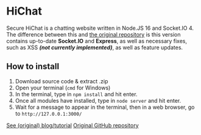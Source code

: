 HiChat
===
Secure HiChat is a chatting website written in Node.JS 16 and Socket.IO 4.
The difference between this and [the original repository](https://github.com/wayou/HiChat) is this version contains up-to-date **Socket.IO** and **Express**, as well as necessary fixes, such as XSS ***(not currently implemented)***, as well as feature updates.

How to install
---
1. Download source code & extract .zip
2. Open your terminal (`cmd` for Windows)
3. In the terminal, type in `npm install` and hit enter.
4. Once all modules have installed, type in `node server` and hit enter.
5. Wait for a message to appear in the terminal, then in a web browser, go to `http://127.0.0.1:3000/`

[See (original) blog/tutorial](http://www.cnblogs.com/Wayou/p/hichat_built_with_nodejs_socket.html)
[Original GitHub repository](https://github.com/wayou/HiChat)
